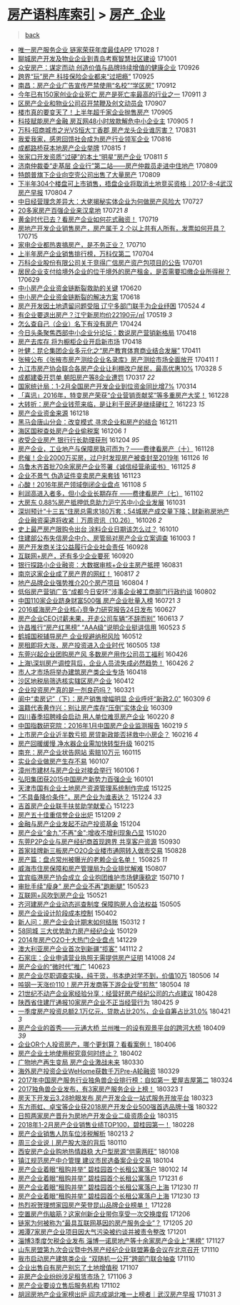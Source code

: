 [房产语料库索引](../../README.md)  > [房产_企业](房产_企业.md)
====
> [back](../README.md)

- [唯一房产服务企业 链家荣获年度最佳APP](http://jkwz.applinzi.com/ittc/7029417651561055248.html#%E5%94%AF%E4%B8%80%E6%88%BF%E4%BA%A7%E6%9C%8D%E5%8A%A1%E4%BC%81%E4%B8%9A+%E9%93%BE%E5%AE%B6%E8%8D%A3%E8%8E%B7%E5%B9%B4%E5%BA%A6%E6%9C%80%E4%BD%B3APP) 171028 *1* 
- [聊城房产开发及物业企业到青岛考察智慧社区建设](http://jkwz.applinzi.com/ittc/7019254449225335824.html#%E8%81%8A%E5%9F%8E%E6%88%BF%E4%BA%A7%E5%BC%80%E5%8F%91%E5%8F%8A%E7%89%A9%E4%B8%9A%E4%BC%81%E4%B8%9A%E5%88%B0%E9%9D%92%E5%B2%9B%E8%80%83%E5%AF%9F%E6%99%BA%E6%85%A7%E7%A4%BE%E5%8C%BA%E5%BB%BA%E8%AE%BE) 171001  
- [众安房产：谋定而动 创造价值与品牌持续增值的健康企业](http://jkwz.applinzi.com/ittc/7017600994651931665.html#%E4%BC%97%E5%AE%89%E6%88%BF%E4%BA%A7%EF%BC%9A%E8%B0%8B%E5%AE%9A%E8%80%8C%E5%8A%A8+%E5%88%9B%E9%80%A0%E4%BB%B7%E5%80%BC%E4%B8%8E%E5%93%81%E7%89%8C%E6%8C%81%E7%BB%AD%E5%A2%9E%E5%80%BC%E7%9A%84%E5%81%A5%E5%BA%B7%E4%BC%81%E4%B8%9A) 170926  
- [跨界“玩”房产 科技保险企业都来“过把瘾”](http://jkwz.applinzi.com/ittc/7017394574413267985.html#%E8%B7%A8%E7%95%8C%E2%80%9C%E7%8E%A9%E2%80%9D%E6%88%BF%E4%BA%A7+%E7%A7%91%E6%8A%80%E4%BF%9D%E9%99%A9%E4%BC%81%E4%B8%9A%E9%83%BD%E6%9D%A5%E2%80%9C%E8%BF%87%E6%8A%8A%E7%98%BE%E2%80%9D) 170925  
- [南昌：房产企业广告宣传严禁使用“名校”“学区房”](http://jkwz.applinzi.com/ittc/7012477185187906576.html#%E5%8D%97%E6%98%8C%EF%BC%9A%E6%88%BF%E4%BA%A7%E4%BC%81%E4%B8%9A%E5%B9%BF%E5%91%8A%E5%AE%A3%E4%BC%A0%E4%B8%A5%E7%A6%81%E4%BD%BF%E7%94%A8%E2%80%9C%E5%90%8D%E6%A0%A1%E2%80%9D%E2%80%9C%E5%AD%A6%E5%8C%BA%E6%88%BF%E2%80%9D) 170912  
- [今年已有150家创业企业死亡 房产是死亡率最高的行业之一](http://jkwz.applinzi.com/ittc/7012059303022953488.html#%E4%BB%8A%E5%B9%B4%E5%B7%B2%E6%9C%89150%E5%AE%B6%E5%88%9B%E4%B8%9A%E4%BC%81%E4%B8%9A%E6%AD%BB%E4%BA%A1+%E6%88%BF%E4%BA%A7%E6%98%AF%E6%AD%BB%E4%BA%A1%E7%8E%87%E6%9C%80%E9%AB%98%E7%9A%84%E8%A1%8C%E4%B8%9A%E4%B9%8B%E4%B8%80) 170911 *3* 
- [区房产企业和物业公司召开禁鞭及创文动员会](http://jkwz.applinzi.com/ittc/7010621860767859472.html#%E5%8C%BA%E6%88%BF%E4%BA%A7%E4%BC%81%E4%B8%9A%E5%92%8C%E7%89%A9%E4%B8%9A%E5%85%AC%E5%8F%B8%E5%8F%AC%E5%BC%80%E7%A6%81%E9%9E%AD%E5%8F%8A%E5%88%9B%E6%96%87%E5%8A%A8%E5%91%98%E4%BC%9A) 170907  
- [楼市真的要变天了！上半年超千家企业抛售房产](http://jkwz.applinzi.com/ittc/7009875380494926864.html#%E6%A5%BC%E5%B8%82%E7%9C%9F%E7%9A%84%E8%A6%81%E5%8F%98%E5%A4%A9%E4%BA%86%EF%BC%81%E4%B8%8A%E5%8D%8A%E5%B9%B4%E8%B6%85%E5%8D%83%E5%AE%B6%E4%BC%81%E4%B8%9A%E6%8A%9B%E5%94%AE%E6%88%BF%E4%BA%A7) 170905  
- [科技赋能房产金融 房互网48小时放款解危中小企业主](http://jkwz.applinzi.com/ittc/7009785729486685200.html#%E7%A7%91%E6%8A%80%E8%B5%8B%E8%83%BD%E6%88%BF%E4%BA%A7%E9%87%91%E8%9E%8D+%E6%88%BF%E4%BA%92%E7%BD%9148%E5%B0%8F%E6%97%B6%E6%94%BE%E6%AC%BE%E8%A7%A3%E5%8D%B1%E4%B8%AD%E5%B0%8F%E4%BC%81%E4%B8%9A%E4%B8%BB) 170905 *1* 
- [万科·招商城市之光VS恒大丁香郡 房产龙头企业谁厉害？](http://jkwz.applinzi.com/ittc/7007756938220405777.html#%E4%B8%87%E7%A7%91%C2%B7%E6%8B%9B%E5%95%86%E5%9F%8E%E5%B8%82%E4%B9%8B%E5%85%89VS%E6%81%92%E5%A4%A7%E4%B8%81%E9%A6%99%E9%83%A1+%E6%88%BF%E4%BA%A7%E9%BE%99%E5%A4%B4%E4%BC%81%E4%B8%9A%E8%B0%81%E5%8E%89%E5%AE%B3%EF%BC%9F) 170831  
- [我爱我家，感恩回馈社会成为房产行业领军企业](http://jkwz.applinzi.com/ittc/7002354131833193489.html#%E6%88%91%E7%88%B1%E6%88%91%E5%AE%B6%EF%BC%8C%E6%84%9F%E6%81%A9%E5%9B%9E%E9%A6%88%E7%A4%BE%E4%BC%9A%E6%88%90%E4%B8%BA%E6%88%BF%E4%BA%A7%E8%A1%8C%E4%B8%9A%E9%A2%86%E5%86%9B%E4%BC%81%E4%B8%9A) 170816  
- [成都路桥获本地房产企业举牌](http://jkwz.applinzi.com/ittc/7002143699457541137.html#%E6%88%90%E9%83%BD%E8%B7%AF%E6%A1%A5%E8%8E%B7%E6%9C%AC%E5%9C%B0%E6%88%BF%E4%BA%A7%E4%BC%81%E4%B8%9A%E4%B8%BE%E7%89%8C) 170815 *1* 
- [张家口开发资质“过硬”的本土“明星”房产企业](http://jkwz.applinzi.com/ittc/7000465651330974736.html#%E5%BC%A0%E5%AE%B6%E5%8F%A3%E5%BC%80%E5%8F%91%E8%B5%84%E8%B4%A8%E2%80%9C%E8%BF%87%E7%A1%AC%E2%80%9D%E7%9A%84%E6%9C%AC%E5%9C%9F%E2%80%9C%E6%98%8E%E6%98%9F%E2%80%9D%E6%88%BF%E4%BA%A7%E4%BC%81%E4%B8%9A) 170811 *5* 
- [济南仲裁委“走基层 企业行”第二站——房产仲裁员走进中住地产](http://jkwz.applinzi.com/ittc/6999897903949415440.html#%E6%B5%8E%E5%8D%97%E4%BB%B2%E8%A3%81%E5%A7%94%E2%80%9C%E8%B5%B0%E5%9F%BA%E5%B1%82+%E4%BC%81%E4%B8%9A%E8%A1%8C%E2%80%9D%E7%AC%AC%E4%BA%8C%E7%AB%99%E2%80%94%E2%80%94%E6%88%BF%E4%BA%A7%E4%BB%B2%E8%A3%81%E5%91%98%E8%B5%B0%E8%BF%9B%E4%B8%AD%E4%BD%8F%E5%9C%B0%E4%BA%A7) 170809  
- [特朗普旗下企业向空壳公司出售了大量房产](http://jkwz.applinzi.com/ittc/6999585202517836816.html#%E7%89%B9%E6%9C%97%E6%99%AE%E6%97%97%E4%B8%8B%E4%BC%81%E4%B8%9A%E5%90%91%E7%A9%BA%E5%A3%B3%E5%85%AC%E5%8F%B8%E5%87%BA%E5%94%AE%E4%BA%86%E5%A4%A7%E9%87%8F%E6%88%BF%E4%BA%A7) 170809  
- [下半年304个楼盘可上市销售，捂盘企业将取消土地竞买资格｜2017-8-4武汉房产早报](http://jkwz.applinzi.com/ittc/6997862951426720784.html#%E4%B8%8B%E5%8D%8A%E5%B9%B4304%E4%B8%AA%E6%A5%BC%E7%9B%98%E5%8F%AF%E4%B8%8A%E5%B8%82%E9%94%80%E5%94%AE%EF%BC%8C%E6%8D%82%E7%9B%98%E4%BC%81%E4%B8%9A%E5%B0%86%E5%8F%96%E6%B6%88%E5%9C%9F%E5%9C%B0%E7%AB%9E%E4%B9%B0%E8%B5%84%E6%A0%BC%EF%BD%9C2017-8-4%E6%AD%A6%E6%B1%89%E6%88%BF%E4%BA%A7%E6%97%A9%E6%8A%A5) 170804 *7* 
- [中日经营理念差异大：大佬揭秘实体企业为何做房产风险大](http://jkwz.applinzi.com/ittc/6995037774082999313.html#%E4%B8%AD%E6%97%A5%E7%BB%8F%E8%90%A5%E7%90%86%E5%BF%B5%E5%B7%AE%E5%BC%82%E5%A4%A7%EF%BC%9A%E5%A4%A7%E4%BD%AC%E6%8F%AD%E7%A7%98%E5%AE%9E%E4%BD%93%E4%BC%81%E4%B8%9A%E4%B8%BA%E4%BD%95%E5%81%9A%E6%88%BF%E4%BA%A7%E9%A3%8E%E9%99%A9%E5%A4%A7) 170727  
- [20多家房产百强企业来汉拿地](http://jkwz.applinzi.com/ittc/6992657136705078288.html#20%E5%A4%9A%E5%AE%B6%E6%88%BF%E4%BA%A7%E7%99%BE%E5%BC%BA%E4%BC%81%E4%B8%9A%E6%9D%A5%E6%B1%89%E6%8B%BF%E5%9C%B0) 170721 *8* 
- [黄金时代已去？看房产企业如何花式融资！](http://jkwz.applinzi.com/ittc/6992017757540189200.html#%E9%BB%84%E9%87%91%E6%97%B6%E4%BB%A3%E5%B7%B2%E5%8E%BB%EF%BC%9F%E7%9C%8B%E6%88%BF%E4%BA%A7%E4%BC%81%E4%B8%9A%E5%A6%82%E4%BD%95%E8%8A%B1%E5%BC%8F%E8%9E%8D%E8%B5%84%EF%BC%81) 170719  
- [房地产开发企业销售房产，房产属于 2 个以上共有人所有，发票如何开具？](http://jkwz.applinzi.com/ittc/6990616244464927760.html#%E6%88%BF%E5%9C%B0%E4%BA%A7%E5%BC%80%E5%8F%91%E4%BC%81%E4%B8%9A%E9%94%80%E5%94%AE%E6%88%BF%E4%BA%A7%EF%BC%8C%E6%88%BF%E4%BA%A7%E5%B1%9E%E4%BA%8E+2+%E4%B8%AA%E4%BB%A5%E4%B8%8A%E5%85%B1%E6%9C%89%E4%BA%BA%E6%89%80%E6%9C%89%EF%BC%8C%E5%8F%91%E7%A5%A8%E5%A6%82%E4%BD%95%E5%BC%80%E5%85%B7%EF%BC%9F) 170715  
- [家电企业都热衷搞房产，是不务正业？](http://jkwz.applinzi.com/ittc/6988640854334768132.html#%E5%AE%B6%E7%94%B5%E4%BC%81%E4%B8%9A%E9%83%BD%E7%83%AD%E8%A1%B7%E6%90%9E%E6%88%BF%E4%BA%A7%EF%BC%8C%E6%98%AF%E4%B8%8D%E5%8A%A1%E6%AD%A3%E4%B8%9A%EF%BC%9F) 170710  
- [上半年房产企业销售排行榜，万科仅第二](http://jkwz.applinzi.com/ittc/6986244773491770373.html#%E4%B8%8A%E5%8D%8A%E5%B9%B4%E6%88%BF%E4%BA%A7%E4%BC%81%E4%B8%9A%E9%94%80%E5%94%AE%E6%8E%92%E8%A1%8C%E6%A6%9C%EF%BC%8C%E4%B8%87%E7%A7%91%E4%BB%85%E7%AC%AC%E4%BA%8C) 170704  
- [万科企业股份有限公司关于竞得广信房产资产包项目的公告](http://jkwz.applinzi.com/ittc/6985138853479187461.html#%E4%B8%87%E7%A7%91%E4%BC%81%E4%B8%9A%E8%82%A1%E4%BB%BD%E6%9C%89%E9%99%90%E5%85%AC%E5%8F%B8%E5%85%B3%E4%BA%8E%E7%AB%9E%E5%BE%97%E5%B9%BF%E4%BF%A1%E6%88%BF%E4%BA%A7%E8%B5%84%E4%BA%A7%E5%8C%85%E9%A1%B9%E7%9B%AE%E7%9A%84%E5%85%AC%E5%91%8A) 170701  
- [居民企业支付给境外企业的位于境外的房产租金，是否需要扣缴企业所得税？](http://jkwz.applinzi.com/ittc/6984546019705357317.html#%E5%B1%85%E6%B0%91%E4%BC%81%E4%B8%9A%E6%94%AF%E4%BB%98%E7%BB%99%E5%A2%83%E5%A4%96%E4%BC%81%E4%B8%9A%E7%9A%84%E4%BD%8D%E4%BA%8E%E5%A2%83%E5%A4%96%E7%9A%84%E6%88%BF%E4%BA%A7%E7%A7%9F%E9%87%91%EF%BC%8C%E6%98%AF%E5%90%A6%E9%9C%80%E8%A6%81%E6%89%A3%E7%BC%B4%E4%BC%81%E4%B8%9A%E6%89%80%E5%BE%97%E7%A8%8E%EF%BC%9F) 170629  
- [中小房产企业资金链断裂救助的关键](http://jkwz.applinzi.com/ittc/6981188371496846341.html#%E4%B8%AD%E5%B0%8F%E6%88%BF%E4%BA%A7%E4%BC%81%E4%B8%9A%E8%B5%84%E9%87%91%E9%93%BE%E6%96%AD%E8%A3%82%E6%95%91%E5%8A%A9%E7%9A%84%E5%85%B3%E9%94%AE) 170620  
- [中小房产企业资金链断裂的解决方案](http://jkwz.applinzi.com/ittc/6980471209572434948.html#%E4%B8%AD%E5%B0%8F%E6%88%BF%E4%BA%A7%E4%BC%81%E4%B8%9A%E8%B5%84%E9%87%91%E9%93%BE%E6%96%AD%E8%A3%82%E7%9A%84%E8%A7%A3%E5%86%B3%E6%96%B9%E6%A1%88) 170618  
- [房产开发因土地遗留问题受阻 辽宁多部门联手为企业纾困](http://jkwz.applinzi.com/ittc/6971224789875164164.html#%E6%88%BF%E4%BA%A7%E5%BC%80%E5%8F%91%E5%9B%A0%E5%9C%9F%E5%9C%B0%E9%81%97%E7%95%99%E9%97%AE%E9%A2%98%E5%8F%97%E9%98%BB+%E8%BE%BD%E5%AE%81%E5%A4%9A%E9%83%A8%E9%97%A8%E8%81%94%E6%89%8B%E4%B8%BA%E4%BC%81%E4%B8%9A%E7%BA%BE%E5%9B%B0) 170524 *4* 
- [有企业要退出房产？江宁新房均价22190元/㎡](http://jkwz.applinzi.com/ittc/6969313075386647556.html#%E6%9C%89%E4%BC%81%E4%B8%9A%E8%A6%81%E9%80%80%E5%87%BA%E6%88%BF%E4%BA%A7%EF%BC%9F%E6%B1%9F%E5%AE%81%E6%96%B0%E6%88%BF%E5%9D%87%E4%BB%B722190%E5%85%83%2F%E3%8E%A1) 170519 *3* 
- [怎么查自己（企业）名下有没有房产](http://jkwz.applinzi.com/ittc/6959791181616645125.html#%E6%80%8E%E4%B9%88%E6%9F%A5%E8%87%AA%E5%B7%B1%EF%BC%88%E4%BC%81%E4%B8%9A%EF%BC%89%E5%90%8D%E4%B8%8B%E6%9C%89%E6%B2%A1%E6%9C%89%E6%88%BF%E4%BA%A7) 170424  
- [今日头条聚焦西部中小企业分论坛：数说房产营销新格局](http://jkwz.applinzi.com/ittc/6957927564768183300.html#%E4%BB%8A%E6%97%A5%E5%A4%B4%E6%9D%A1%E8%81%9A%E7%84%A6%E8%A5%BF%E9%83%A8%E4%B8%AD%E5%B0%8F%E4%BC%81%E4%B8%9A%E5%88%86%E8%AE%BA%E5%9D%9B%EF%BC%9A%E6%95%B0%E8%AF%B4%E6%88%BF%E4%BA%A7%E8%90%A5%E9%94%80%E6%96%B0%E6%A0%BC%E5%B1%80) 170418  
- [房产去库存 将为橱柜企业开启新市场](http://jkwz.applinzi.com/ittc/6957824152500175876.html#%E6%88%BF%E4%BA%A7%E5%8E%BB%E5%BA%93%E5%AD%98+%E5%B0%86%E4%B8%BA%E6%A9%B1%E6%9F%9C%E4%BC%81%E4%B8%9A%E5%BC%80%E5%90%AF%E6%96%B0%E5%B8%82%E5%9C%BA) 170418  
- [叶健：昆仑集团企业多元化之“房产教育体育商业结合发展”](http://jkwz.applinzi.com/ittc/6955326786975040517.html#%E5%8F%B6%E5%81%A5%EF%BC%9A%E6%98%86%E4%BB%91%E9%9B%86%E5%9B%A2%E4%BC%81%E4%B8%9A%E5%A4%9A%E5%85%83%E5%8C%96%E4%B9%8B%E2%80%9C%E6%88%BF%E4%BA%A7%E6%95%99%E8%82%B2%E4%BD%93%E8%82%B2%E5%95%86%E4%B8%9A%E7%BB%93%E5%90%88%E5%8F%91%E5%B1%95%E2%80%9D) 170411  
- [张掖公布《张掖市房产测绘企业名录库》房产测绘市场全面放开](http://jkwz.applinzi.com/ittc/6955204670921376772.html#%E5%BC%A0%E6%8E%96%E5%85%AC%E5%B8%83%E3%80%8A%E5%BC%A0%E6%8E%96%E5%B8%82%E6%88%BF%E4%BA%A7%E6%B5%8B%E7%BB%98%E4%BC%81%E4%B8%9A%E5%90%8D%E5%BD%95%E5%BA%93%E3%80%8B%E6%88%BF%E4%BA%A7%E6%B5%8B%E7%BB%98%E5%B8%82%E5%9C%BA%E5%85%A8%E9%9D%A2%E6%94%BE%E5%BC%80) 170411 *1* 
- [九江市房产协会联合各房产企业让利棚改户居民，最高优惠10%](http://jkwz.applinzi.com/ittc/6950138608903259140.html#%E4%B9%9D%E6%B1%9F%E5%B8%82%E6%88%BF%E4%BA%A7%E5%8D%8F%E4%BC%9A%E8%81%94%E5%90%88%E5%90%84%E6%88%BF%E4%BA%A7%E4%BC%81%E4%B8%9A%E8%AE%A9%E5%88%A9%E6%A3%9A%E6%94%B9%E6%88%B7%E5%B1%85%E6%B0%91%EF%BC%8C%E6%9C%80%E9%AB%98%E4%BC%98%E6%83%A010%25) 170328 *5* 
- [成都建委开罚单 朝阳房产等8企业遭罚](http://jkwz.applinzi.com/ittc/6945903828124828676.html#%E6%88%90%E9%83%BD%E5%BB%BA%E5%A7%94%E5%BC%80%E7%BD%9A%E5%8D%95+%E6%9C%9D%E9%98%B3%E6%88%BF%E4%BA%A7%E7%AD%898%E4%BC%81%E4%B8%9A%E9%81%AD%E7%BD%9A) 170317 *22* 
- [国家统计局：1-2月全国房产开发企业到位资金同比增7%](http://jkwz.applinzi.com/ittc/6944840872226194436.html#%E5%9B%BD%E5%AE%B6%E7%BB%9F%E8%AE%A1%E5%B1%80%EF%BC%9A1-2%E6%9C%88%E5%85%A8%E5%9B%BD%E6%88%BF%E4%BA%A7%E5%BC%80%E5%8F%91%E4%BC%81%E4%B8%9A%E5%88%B0%E4%BD%8D%E8%B5%84%E9%87%91%E5%90%8C%E6%AF%94%E5%A2%9E7%25) 170314  
- [「喜讯」2016年，特变房产荣获“企业营销贡献奖”等多重房产大奖！](http://jkwz.applinzi.com/ittc/6916665560174953477.html#%E3%80%8C%E5%96%9C%E8%AE%AF%E3%80%8D2016%E5%B9%B4%EF%BC%8C%E7%89%B9%E5%8F%98%E6%88%BF%E4%BA%A7%E8%8D%A3%E8%8E%B7%E2%80%9C%E4%BC%81%E4%B8%9A%E8%90%A5%E9%94%80%E8%B4%A1%E7%8C%AE%E5%A5%96%E2%80%9D%E7%AD%89%E5%A4%9A%E9%87%8D%E6%88%BF%E4%BA%A7%E5%A4%A7%E5%A5%96%EF%BC%81) 161228  
- [大转折：房产企业钱荒来临，是让利于民还是继续硬扛？](http://jkwz.applinzi.com/ittc/6914805803940054021.html#%E5%A4%A7%E8%BD%AC%E6%8A%98%EF%BC%9A%E6%88%BF%E4%BA%A7%E4%BC%81%E4%B8%9A%E9%92%B1%E8%8D%92%E6%9D%A5%E4%B8%B4%EF%BC%8C%E6%98%AF%E8%AE%A9%E5%88%A9%E4%BA%8E%E6%B0%91%E8%BF%98%E6%98%AF%E7%BB%A7%E7%BB%AD%E7%A1%AC%E6%89%9B%EF%BC%9F) 161223 *15* 
- [房产企业资金来源](http://jkwz.applinzi.com/ittc/6912990444123587588.html#%E6%88%BF%E4%BA%A7%E4%BC%81%E4%B8%9A%E8%B5%84%E9%87%91%E6%9D%A5%E6%BA%90) 161218  
- [黑马会唐山分会：改变模式 寻求企业和房产的结合](http://jkwz.applinzi.com/ittc/6910481565628236804.html#%E9%BB%91%E9%A9%AC%E4%BC%9A%E5%94%90%E5%B1%B1%E5%88%86%E4%BC%9A%EF%BC%9A%E6%94%B9%E5%8F%98%E6%A8%A1%E5%BC%8F+%E5%AF%BB%E6%B1%82%E4%BC%81%E4%B8%9A%E5%92%8C%E6%88%BF%E4%BA%A7%E7%9A%84%E7%BB%93%E5%90%88) 161211  
- [海区国税查处房产企业偷税案](http://jkwz.applinzi.com/ittc/6908444430293271556.html#%E6%B5%B7%E5%8C%BA%E5%9B%BD%E7%A8%8E%E6%9F%A5%E5%A4%84%E6%88%BF%E4%BA%A7%E4%BC%81%E4%B8%9A%E5%81%B7%E7%A8%8E%E6%A1%88) 161206 *1* 
- [收受企业房产 银行行长助理获刑](http://jkwz.applinzi.com/ittc/6907617482193241092.html#%E6%94%B6%E5%8F%97%E4%BC%81%E4%B8%9A%E6%88%BF%E4%BA%A7+%E9%93%B6%E8%A1%8C%E8%A1%8C%E9%95%BF%E5%8A%A9%E7%90%86%E8%8E%B7%E5%88%91) 161204 *95* 
- [房产企业，工业地产与保障房孰可而为？——费律看房产（十）](http://jkwz.applinzi.com/ittc/6905509346393195525.html#%E6%88%BF%E4%BA%A7%E4%BC%81%E4%B8%9A%EF%BC%8C%E5%B7%A5%E4%B8%9A%E5%9C%B0%E4%BA%A7%E4%B8%8E%E4%BF%9D%E9%9A%9C%E6%88%BF%E5%AD%B0%E5%8F%AF%E8%80%8C%E4%B8%BA%EF%BC%9F%E2%80%94%E2%80%94%E8%B4%B9%E5%BE%8B%E7%9C%8B%E6%88%BF%E4%BA%A7%EF%BC%88%E5%8D%81%EF%BC%89) 161128  
- [悲催！企业2000万买房，过户时发现房产被查封至2019年](http://jkwz.applinzi.com/ittc/6904868188302345221.html#%E6%82%B2%E5%82%AC%EF%BC%81%E4%BC%81%E4%B8%9A2000%E4%B8%87%E4%B9%B0%E6%88%BF%EF%BC%8C%E8%BF%87%E6%88%B7%E6%97%B6%E5%8F%91%E7%8E%B0%E6%88%BF%E4%BA%A7%E8%A2%AB%E6%9F%A5%E5%B0%81%E8%87%B32019%E5%B9%B4) 161126 *16* 
- [乌鲁木齐首批70余家房产企业签署《诚信经营承诺书》](http://jkwz.applinzi.com/ittc/6904486369295860740.html#%E4%B9%8C%E9%B2%81%E6%9C%A8%E9%BD%90%E9%A6%96%E6%89%B970%E4%BD%99%E5%AE%B6%E6%88%BF%E4%BA%A7%E4%BC%81%E4%B8%9A%E7%AD%BE%E7%BD%B2%E3%80%8A%E8%AF%9A%E4%BF%A1%E7%BB%8F%E8%90%A5%E6%89%BF%E8%AF%BA%E4%B9%A6%E3%80%8B) 161125 *8* 
- [企业不景气 伪造证件变卖房产来套钱](http://jkwz.applinzi.com/ittc/6903708291065971717.html#%E4%BC%81%E4%B8%9A%E4%B8%8D%E6%99%AF%E6%B0%94+%E4%BC%AA%E9%80%A0%E8%AF%81%E4%BB%B6%E5%8F%98%E5%8D%96%E6%88%BF%E4%BA%A7%E6%9D%A5%E5%A5%97%E9%92%B1) 161123  
- [心酸！2016年房产领域倒闭企业盘点](http://jkwz.applinzi.com/ittc/6898031628172919812.html#%E5%BF%83%E9%85%B8%EF%BC%812016%E5%B9%B4%E6%88%BF%E4%BA%A7%E9%A2%86%E5%9F%9F%E5%80%92%E9%97%AD%E4%BC%81%E4%B8%9A%E7%9B%98%E7%82%B9) 161108 *5* 
- [利润高进入者多，但小企业长期存在 ——费律看房产（七）](http://jkwz.applinzi.com/ittc/6895829608632419332.html#%E5%88%A9%E6%B6%A6%E9%AB%98%E8%BF%9B%E5%85%A5%E8%80%85%E5%A4%9A%EF%BC%8C%E4%BD%86%E5%B0%8F%E4%BC%81%E4%B8%9A%E9%95%BF%E6%9C%9F%E5%AD%98%E5%9C%A8+%E2%80%94%E2%80%94%E8%B4%B9%E5%BE%8B%E7%9C%8B%E6%88%BF%E4%BA%A7%EF%BC%88%E4%B8%83%EF%BC%89) 161102  
- [大房东 0.88%房产抵押低息助力沪宁苏中小企业发展](http://jkwz.applinzi.com/ittc/6895198254282572804.html#%E5%A4%A7%E6%88%BF%E4%B8%9C+0.88%25%E6%88%BF%E4%BA%A7%E6%8A%B5%E6%8A%BC%E4%BD%8E%E6%81%AF%E5%8A%A9%E5%8A%9B%E6%B2%AA%E5%AE%81%E8%8B%8F%E4%B8%AD%E5%B0%8F%E4%BC%81%E4%B8%9A%E5%8F%91%E5%B1%95) 161031  
- [深圳预计“十三五”住房总需求180万套；54城房产成交量下降；财新称房地产企业融资渠道将收紧｜万周资讯（10.26）](http://jkwz.applinzi.com/ittc/6893371170878915589.html#%E6%B7%B1%E5%9C%B3%E9%A2%84%E8%AE%A1%E2%80%9C%E5%8D%81%E4%B8%89%E4%BA%94%E2%80%9D%E4%BD%8F%E6%88%BF%E6%80%BB%E9%9C%80%E6%B1%82180%E4%B8%87%E5%A5%97%EF%BC%9B54%E5%9F%8E%E6%88%BF%E4%BA%A7%E6%88%90%E4%BA%A4%E9%87%8F%E4%B8%8B%E9%99%8D%EF%BC%9B%E8%B4%A2%E6%96%B0%E7%A7%B0%E6%88%BF%E5%9C%B0%E4%BA%A7%E4%BC%81%E4%B8%9A%E8%9E%8D%E8%B5%84%E6%B8%A0%E9%81%93%E5%B0%86%E6%94%B6%E7%B4%A7%EF%BD%9C%E4%B8%87%E5%91%A8%E8%B5%84%E8%AE%AF%EF%BC%8810.26%EF%BC%89) 161026 *2* 
- [史上最严房产限购令出台 涂料企业日期该怎么过？](http://jkwz.applinzi.com/ittc/6887450627386377221.html#%E5%8F%B2%E4%B8%8A%E6%9C%80%E4%B8%A5%E6%88%BF%E4%BA%A7%E9%99%90%E8%B4%AD%E4%BB%A4%E5%87%BA%E5%8F%B0+%E6%B6%82%E6%96%99%E4%BC%81%E4%B8%9A%E6%97%A5%E6%9C%9F%E8%AF%A5%E6%80%8E%E4%B9%88%E8%BF%87%EF%BC%9F) 161010  
- [住建部公布失信房企中介、房管局对房产企业立案调查](http://jkwz.applinzi.com/ittc/6884826285456491525.html#%E4%BD%8F%E5%BB%BA%E9%83%A8%E5%85%AC%E5%B8%83%E5%A4%B1%E4%BF%A1%E6%88%BF%E4%BC%81%E4%B8%AD%E4%BB%8B%E3%80%81%E6%88%BF%E7%AE%A1%E5%B1%80%E5%AF%B9%E6%88%BF%E4%BA%A7%E4%BC%81%E4%B8%9A%E7%AB%8B%E6%A1%88%E8%B0%83%E6%9F%A5) 161003 *1* 
- [房产开发商关注公益履行企业社会责任](http://jkwz.applinzi.com/ittc/6882854988824445957.html#%E6%88%BF%E4%BA%A7%E5%BC%80%E5%8F%91%E5%95%86%E5%85%B3%E6%B3%A8%E5%85%AC%E7%9B%8A%E5%B1%A5%E8%A1%8C%E4%BC%81%E4%B8%9A%E7%A4%BE%E4%BC%9A%E8%B4%A3%E4%BB%BB) 160928  
- [互联网+房产，还有多少企业要死](http://jkwz.applinzi.com/ittc/6880086042413106180.html#%E4%BA%92%E8%81%94%E7%BD%91%2B%E6%88%BF%E4%BA%A7%EF%BC%8C%E8%BF%98%E6%9C%89%E5%A4%9A%E5%B0%91%E4%BC%81%E4%B8%9A%E8%A6%81%E6%AD%BB) 160920  
- [银行探路小企业融资：大数据审核+企业主房产抵押](http://jkwz.applinzi.com/ittc/6872341622460777476.html#%E9%93%B6%E8%A1%8C%E6%8E%A2%E8%B7%AF%E5%B0%8F%E4%BC%81%E4%B8%9A%E8%9E%8D%E8%B5%84%EF%BC%9A%E5%A4%A7%E6%95%B0%E6%8D%AE%E5%AE%A1%E6%A0%B8%2B%E4%BC%81%E4%B8%9A%E4%B8%BB%E6%88%BF%E4%BA%A7%E6%8A%B5%E6%8A%BC) 160831  
- [南京这家企业成了房产界的网红！](http://jkwz.applinzi.com/ittc/6867256057587565573.html#%E5%8D%97%E4%BA%AC%E8%BF%99%E5%AE%B6%E4%BC%81%E4%B8%9A%E6%88%90%E4%BA%86%E6%88%BF%E4%BA%A7%E7%95%8C%E7%9A%84%E7%BD%91%E7%BA%A2%EF%BC%81) 160817 *2* 
- [地产品牌企业强势推介20个房产项目](http://jkwz.applinzi.com/ittc/6862537859524985861.html#%E5%9C%B0%E4%BA%A7%E5%93%81%E7%89%8C%E4%BC%81%E4%B8%9A%E5%BC%BA%E5%8A%BF%E6%8E%A8%E4%BB%8B20%E4%B8%AA%E6%88%BF%E4%BA%A7%E9%A1%B9%E7%9B%AE) 160804 *1* 
- [低俗房产营销广告“成都今日安环”涉事企业被工商部门行政约谈](http://jkwz.applinzi.com/ittc/6861868166157960197.html#%E4%BD%8E%E4%BF%97%E6%88%BF%E4%BA%A7%E8%90%A5%E9%94%80%E5%B9%BF%E5%91%8A%E2%80%9C%E6%88%90%E9%83%BD%E4%BB%8A%E6%97%A5%E5%AE%89%E7%8E%AF%E2%80%9D%E6%B6%89%E4%BA%8B%E4%BC%81%E4%B8%9A%E8%A2%AB%E5%B7%A5%E5%95%86%E9%83%A8%E9%97%A8%E8%A1%8C%E6%94%BF%E7%BA%A6%E8%B0%88) 160802  
- [中国110家企业跻身财富500强 房产企业批量入榜](http://jkwz.applinzi.com/ittc/6857340959112823813.html#%E4%B8%AD%E5%9B%BD110%E5%AE%B6%E4%BC%81%E4%B8%9A%E8%B7%BB%E8%BA%AB%E8%B4%A2%E5%AF%8C500%E5%BC%BA+%E6%88%BF%E4%BA%A7%E4%BC%81%E4%B8%9A%E6%89%B9%E9%87%8F%E5%85%A5%E6%A6%9C) 160721 *3* 
- [2016威海房产企业核心竞争力研究报告24日发布](http://jkwz.applinzi.com/ittc/6848315925719417861.html#2016%E5%A8%81%E6%B5%B7%E6%88%BF%E4%BA%A7%E4%BC%81%E4%B8%9A%E6%A0%B8%E5%BF%83%E7%AB%9E%E4%BA%89%E5%8A%9B%E7%A0%94%E7%A9%B6%E6%8A%A5%E5%91%8A24%E6%97%A5%E5%8F%91%E5%B8%83) 160627  
- [房产企业CEO讨薪未果，开走公司车辆“不辞而别”](http://jkwz.applinzi.com/ittc/6843245275904476165.html#%E6%88%BF%E4%BA%A7%E4%BC%81%E4%B8%9ACEO%E8%AE%A8%E8%96%AA%E6%9C%AA%E6%9E%9C%EF%BC%8C%E5%BC%80%E8%B5%B0%E5%85%AC%E5%8F%B8%E8%BD%A6%E8%BE%86%E2%80%9C%E4%B8%8D%E8%BE%9E%E8%80%8C%E5%88%AB%E2%80%9D) 160613 *7* 
- [许昌推行“房产红黑榜” “AAA级”说明企业挺讲信用](http://jkwz.applinzi.com/ittc/6835302970564281349.html#%E8%AE%B8%E6%98%8C%E6%8E%A8%E8%A1%8C%E2%80%9C%E6%88%BF%E4%BA%A7%E7%BA%A2%E9%BB%91%E6%A6%9C%E2%80%9D+%E2%80%9CAAA%E7%BA%A7%E2%80%9D%E8%AF%B4%E6%98%8E%E4%BC%81%E4%B8%9A%E6%8C%BA%E8%AE%B2%E4%BF%A1%E7%94%A8) 160523 *5* 
- [鹤城国税辅导房产 企业规避纳税风险](http://jkwz.applinzi.com/ittc/6831155604751909893.html#%E9%B9%A4%E5%9F%8E%E5%9B%BD%E7%A8%8E%E8%BE%85%E5%AF%BC%E6%88%BF%E4%BA%A7+%E4%BC%81%E4%B8%9A%E8%A7%84%E9%81%BF%E7%BA%B3%E7%A8%8E%E9%A3%8E%E9%99%A9) 160512  
- [房租即将大涨，房产投资进入企业时代](http://jkwz.applinzi.com/ittc/6828867251490784260.html#%E6%88%BF%E7%A7%9F%E5%8D%B3%E5%B0%86%E5%A4%A7%E6%B6%A8%EF%BC%8C%E6%88%BF%E4%BA%A7%E6%8A%95%E8%B5%84%E8%BF%9B%E5%85%A5%E4%BC%81%E4%B8%9A%E6%97%B6%E4%BB%A3) 160505 *138* 
- [东莞兴起企业团购房产风 多数房产用作公司员工福利](http://jkwz.applinzi.com/ittc/6825361719270310917.html#%E4%B8%9C%E8%8E%9E%E5%85%B4%E8%B5%B7%E4%BC%81%E4%B8%9A%E5%9B%A2%E8%B4%AD%E6%88%BF%E4%BA%A7%E9%A3%8E+%E5%A4%9A%E6%95%B0%E6%88%BF%E4%BA%A7%E7%94%A8%E4%BD%9C%E5%85%AC%E5%8F%B8%E5%91%98%E5%B7%A5%E7%A6%8F%E5%88%A9) 160426  
- [上海\\深圳房产调控背后，企业人员流失成必然趋势！](http://jkwz.applinzi.com/ittc/6825320459486626821.html#%E4%B8%8A%E6%B5%B7%5C%5C%E6%B7%B1%E5%9C%B3%E6%88%BF%E4%BA%A7%E8%B0%83%E6%8E%A7%E8%83%8C%E5%90%8E%EF%BC%8C%E4%BC%81%E4%B8%9A%E4%BA%BA%E5%91%98%E6%B5%81%E5%A4%B1%E6%88%90%E5%BF%85%E7%84%B6%E8%B6%8B%E5%8A%BF%EF%BC%81) 160426 *2* 
- [市人才市场将举办建筑房产类企业专场](http://jkwz.applinzi.com/ittc/6822347813400609797.html#%E5%B8%82%E4%BA%BA%E6%89%8D%E5%B8%82%E5%9C%BA%E5%B0%86%E4%B8%BE%E5%8A%9E%E5%BB%BA%E7%AD%91%E6%88%BF%E4%BA%A7%E7%B1%BB%E4%BC%81%E4%B8%9A%E4%B8%93%E5%9C%BA) 160418  
- [沙区地税局筛选核实辖区房产企业](http://jkwz.applinzi.com/ittc/6820210445222675461.html#%E6%B2%99%E5%8C%BA%E5%9C%B0%E7%A8%8E%E5%B1%80%E7%AD%9B%E9%80%89%E6%A0%B8%E5%AE%9E%E8%BE%96%E5%8C%BA%E6%88%BF%E4%BA%A7%E4%BC%81%E4%B8%9A) 160412  
- [企业投资房产真的是一剂良药吗？](http://jkwz.applinzi.com/ittc/6812059954986877957.html#%E4%BC%81%E4%B8%9A%E6%8A%95%E8%B5%84%E6%88%BF%E4%BA%A7%E7%9C%9F%E7%9A%84%E6%98%AF%E4%B8%80%E5%89%82%E8%89%AF%E8%8D%AF%E5%90%97%EF%BC%9F) 160321  
- [阆中“卖房记”（下）：房产销售增幅明显 企业呼吁“新政2.0”](http://jkwz.applinzi.com/ittc/6807484927771673605.html#%E9%98%86%E4%B8%AD%E2%80%9C%E5%8D%96%E6%88%BF%E8%AE%B0%E2%80%9D%EF%BC%88%E4%B8%8B%EF%BC%89%EF%BC%9A%E6%88%BF%E4%BA%A7%E9%94%80%E5%94%AE%E5%A2%9E%E5%B9%85%E6%98%8E%E6%98%BE+%E4%BC%81%E4%B8%9A%E5%91%BC%E5%90%81%E2%80%9C%E6%96%B0%E6%94%BF2.0%E2%80%9D) 160309 *6* 
- [温籍代表黄作兴：别让房产库存“压倒”实体企业](http://jkwz.applinzi.com/ittc/6807477284990616581.html#%E6%B8%A9%E7%B1%8D%E4%BB%A3%E8%A1%A8%E9%BB%84%E4%BD%9C%E5%85%B4%EF%BC%9A%E5%88%AB%E8%AE%A9%E6%88%BF%E4%BA%A7%E5%BA%93%E5%AD%98%E2%80%9C%E5%8E%8B%E5%80%92%E2%80%9D%E5%AE%9E%E4%BD%93%E4%BC%81%E4%B8%9A) 160309  
- [四川春季招聘峰会启动 用人单位难觅房产企业](http://jkwz.applinzi.com/ittc/6800899203614114820.html#%E5%9B%9B%E5%B7%9D%E6%98%A5%E5%AD%A3%E6%8B%9B%E8%81%98%E5%B3%B0%E4%BC%9A%E5%90%AF%E5%8A%A8+%E7%94%A8%E4%BA%BA%E5%8D%95%E4%BD%8D%E9%9A%BE%E8%A7%85%E6%88%BF%E4%BA%A7%E4%BC%81%E4%B8%9A) 160220 *8* 
- [中国指数研究院：2016年1月中国房产企业监测报告](http://jkwz.applinzi.com/ittc/6800539166156784645.html#%E4%B8%AD%E5%9B%BD%E6%8C%87%E6%95%B0%E7%A0%94%E7%A9%B6%E9%99%A2%EF%BC%9A2016%E5%B9%B41%E6%9C%88%E4%B8%AD%E5%9B%BD%E6%88%BF%E4%BA%A7%E4%BC%81%E4%B8%9A%E7%9B%91%E6%B5%8B%E6%8A%A5%E5%91%8A) 160219 *5* 
- [上市房产企业近半数亏损 房贷新政能否拯救中小房企？](http://jkwz.applinzi.com/ittc/6799467472059106308.html#%E4%B8%8A%E5%B8%82%E6%88%BF%E4%BA%A7%E4%BC%81%E4%B8%9A%E8%BF%91%E5%8D%8A%E6%95%B0%E4%BA%8F%E6%8D%9F+%E6%88%BF%E8%B4%B7%E6%96%B0%E6%94%BF%E8%83%BD%E5%90%A6%E6%8B%AF%E6%95%91%E4%B8%AD%E5%B0%8F%E6%88%BF%E4%BC%81%EF%BC%9F) 160216 *4* 
- [房产回暖缓慢 净水器企业需加快转型升级](http://jkwz.applinzi.com/ittc/6798629600347292677.html#%E6%88%BF%E4%BA%A7%E5%9B%9E%E6%9A%96%E7%BC%93%E6%85%A2+%E5%87%80%E6%B0%B4%E5%99%A8%E4%BC%81%E4%B8%9A%E9%9C%80%E5%8A%A0%E5%BF%AB%E8%BD%AC%E5%9E%8B%E5%8D%87%E7%BA%A7) 160215  
- [南充：房产企业状告网站 索赔10万元](http://jkwz.applinzi.com/ittc/6787452457760326660.html#%E5%8D%97%E5%85%85%EF%BC%9A%E6%88%BF%E4%BA%A7%E4%BC%81%E4%B8%9A%E7%8A%B6%E5%91%8A%E7%BD%91%E7%AB%99+%E7%B4%A2%E8%B5%9410%E4%B8%87%E5%85%83) 160115  
- [实业企业做房产生存不易](http://jkwz.applinzi.com/ittc/6784462979085108229.html#%E5%AE%9E%E4%B8%9A%E4%BC%81%E4%B8%9A%E5%81%9A%E6%88%BF%E4%BA%A7%E7%94%9F%E5%AD%98%E4%B8%8D%E6%98%93) 160107  
- [漳州市建材与房产企业对接会举行](http://jkwz.applinzi.com/ittc/6784058560371753988.html#%E6%BC%B3%E5%B7%9E%E5%B8%82%E5%BB%BA%E6%9D%90%E4%B8%8E%E6%88%BF%E4%BA%A7%E4%BC%81%E4%B8%9A%E5%AF%B9%E6%8E%A5%E4%BC%9A%E4%B8%BE%E8%A1%8C) 160106 *1* 
- [弘阳集团获2015中国房产新势力百强企业](http://jkwz.applinzi.com/ittc/6782308101768348676.html#%E5%BC%98%E9%98%B3%E9%9B%86%E5%9B%A2%E8%8E%B72015%E4%B8%AD%E5%9B%BD%E6%88%BF%E4%BA%A7%E6%96%B0%E5%8A%BF%E5%8A%9B%E7%99%BE%E5%BC%BA%E4%BC%81%E4%B8%9A) 160101  
- [天津市国有企业土地房产资源管理系统制作完成](http://jkwz.applinzi.com/ittc/6779821828239524868.html#%E5%A4%A9%E6%B4%A5%E5%B8%82%E5%9B%BD%E6%9C%89%E4%BC%81%E4%B8%9A%E5%9C%9F%E5%9C%B0%E6%88%BF%E4%BA%A7%E8%B5%84%E6%BA%90%E7%AE%A1%E7%90%86%E7%B3%BB%E7%BB%9F%E5%88%B6%E4%BD%9C%E5%AE%8C%E6%88%90) 151225  
- [“不具备降价条件”，房产企业为谁表达？](http://jkwz.applinzi.com/ittc/6779341362000561156.html#%E2%80%9C%E4%B8%8D%E5%85%B7%E5%A4%87%E9%99%8D%E4%BB%B7%E6%9D%A1%E4%BB%B6%E2%80%9D%EF%BC%8C%E6%88%BF%E4%BA%A7%E4%BC%81%E4%B8%9A%E4%B8%BA%E8%B0%81%E8%A1%A8%E8%BE%BE%EF%BC%9F) 151224 *33* 
- [吉首房产企业联手扶贫助学献爱心](http://jkwz.applinzi.com/ittc/6779043066031899652.html#%E5%90%89%E9%A6%96%E6%88%BF%E4%BA%A7%E4%BC%81%E4%B8%9A%E8%81%94%E6%89%8B%E6%89%B6%E8%B4%AB%E5%8A%A9%E5%AD%A6%E7%8C%AE%E7%88%B1%E5%BF%83) 151223  
- [房产五十佳重信誉企业出炉](http://jkwz.applinzi.com/ittc/6773765051605582853.html#%E6%88%BF%E4%BA%A7%E4%BA%94%E5%8D%81%E4%BD%B3%E9%87%8D%E4%BF%A1%E8%AA%89%E4%BC%81%E4%B8%9A%E5%87%BA%E7%82%89) 151209 *2* 
- [金融与房产企业发起不动产投资基金](http://jkwz.applinzi.com/ittc/6771904300305613829.html#%E9%87%91%E8%9E%8D%E4%B8%8E%E6%88%BF%E4%BA%A7%E4%BC%81%E4%B8%9A%E5%8F%91%E8%B5%B7%E4%B8%8D%E5%8A%A8%E4%BA%A7%E6%8A%95%E8%B5%84%E5%9F%BA%E9%87%91) 151204  
- [房产企业&quot;金九&quot;不再&quot;金&quot;:增收不增利现象凸显](http://jkwz.applinzi.com/ittc/6755331903146607620.html#%E6%88%BF%E4%BA%A7%E4%BC%81%E4%B8%9A%26quot%3B%E9%87%91%E4%B9%9D%26quot%3B%E4%B8%8D%E5%86%8D%26quot%3B%E9%87%91%26quot%3B%3A%E5%A2%9E%E6%94%B6%E4%B8%8D%E5%A2%9E%E5%88%A9%E7%8E%B0%E8%B1%A1%E5%87%B8%E6%98%BE) 151020  
- [东莞P2P企业与房产经纪商首现跨界 共享客户资源](http://jkwz.applinzi.com/ittc/6747760554409280516.html#%E4%B8%9C%E8%8E%9EP2P%E4%BC%81%E4%B8%9A%E4%B8%8E%E6%88%BF%E4%BA%A7%E7%BB%8F%E7%BA%AA%E5%95%86%E9%A6%96%E7%8E%B0%E8%B7%A8%E7%95%8C+%E5%85%B1%E4%BA%AB%E5%AE%A2%E6%88%B7%E8%B5%84%E6%BA%90) 150930  
- [首家挂牌新三板房产O2O企业楼市通网转入做市交易](http://jkwz.applinzi.com/ittc/6735532546295809028.html#%E9%A6%96%E5%AE%B6%E6%8C%82%E7%89%8C%E6%96%B0%E4%B8%89%E6%9D%BF%E6%88%BF%E4%BA%A7O2O%E4%BC%81%E4%B8%9A%E6%A5%BC%E5%B8%82%E9%80%9A%E7%BD%91%E8%BD%AC%E5%85%A5%E5%81%9A%E5%B8%82%E4%BA%A4%E6%98%93) 150828  
- [房产篇：盘点常州被曝光的老赖企业名单！](http://jkwz.applinzi.com/ittc/6734506719126012933.html#%E6%88%BF%E4%BA%A7%E7%AF%87%EF%BC%9A%E7%9B%98%E7%82%B9%E5%B8%B8%E5%B7%9E%E8%A2%AB%E6%9B%9D%E5%85%89%E7%9A%84%E8%80%81%E8%B5%96%E4%BC%81%E4%B8%9A%E5%90%8D%E5%8D%95%EF%BC%81) 150825 *11* 
- [威海市住房保障和房产管理局为企业排忧解难](http://jkwz.applinzi.com/ittc/547650615580906351.html#%E5%A8%81%E6%B5%B7%E5%B8%82%E4%BD%8F%E6%88%BF%E4%BF%9D%E9%9A%9C%E5%92%8C%E6%88%BF%E4%BA%A7%E7%AE%A1%E7%90%86%E5%B1%80%E4%B8%BA%E4%BC%81%E4%B8%9A%E6%8E%92%E5%BF%A7%E8%A7%A3%E9%9A%BE) 150807  
- [宜宾临港房产协会成立 企业抱团维护市场健康稳定](http://jkwz.applinzi.com/ittc/547650615029272710.html#%E5%AE%9C%E5%AE%BE%E4%B8%B4%E6%B8%AF%E6%88%BF%E4%BA%A7%E5%8D%8F%E4%BC%9A%E6%88%90%E7%AB%8B+%E4%BC%81%E4%B8%9A%E6%8A%B1%E5%9B%A2%E7%BB%B4%E6%8A%A4%E5%B8%82%E5%9C%BA%E5%81%A5%E5%BA%B7%E7%A8%B3%E5%AE%9A) 150710 *1* 
- [审批手续&quot;瘦身&quot; 房产企业不再&quot;跑断腿&quot;](http://jkwz.applinzi.com/ittc/547650611416974935.html#%E5%AE%A1%E6%89%B9%E6%89%8B%E7%BB%AD%26quot%3B%E7%98%A6%E8%BA%AB%26quot%3B+%E6%88%BF%E4%BA%A7%E4%BC%81%E4%B8%9A%E4%B8%8D%E5%86%8D%26quot%3B%E8%B7%91%E6%96%AD%E8%85%BF%26quot%3B) 150523  
- [互联网+风吹到房产企业](http://jkwz.applinzi.com/ittc/547650611419300544.html#%E4%BA%92%E8%81%94%E7%BD%91%2B%E9%A3%8E%E5%90%B9%E5%88%B0%E6%88%BF%E4%BA%A7%E4%BC%81%E4%B8%9A) 150521  
- [齐河建房产企业动态巡查制度 保障购房人合法权益](http://jkwz.applinzi.com/ittc/547650611409218045.html#%E9%BD%90%E6%B2%B3%E5%BB%BA%E6%88%BF%E4%BA%A7%E4%BC%81%E4%B8%9A%E5%8A%A8%E6%80%81%E5%B7%A1%E6%9F%A5%E5%88%B6%E5%BA%A6+%E4%BF%9D%E9%9A%9C%E8%B4%AD%E6%88%BF%E4%BA%BA%E5%90%88%E6%B3%95%E6%9D%83%E7%9B%8A) 150505  
- [房产企业设计阶段成本控制](http://jkwz.applinzi.com/ittc/547650611403969242.html#%E6%88%BF%E4%BA%A7%E4%BC%81%E4%B8%9A%E8%AE%BE%E8%AE%A1%E9%98%B6%E6%AE%B5%E6%88%90%E6%9C%AC%E6%8E%A7%E5%88%B6) 150402  
- [新人问：房产企业会计期末如何结账](http://jkwz.applinzi.com/ittc/547650611395937743.html#%E6%96%B0%E4%BA%BA%E9%97%AE%EF%BC%9A%E6%88%BF%E4%BA%A7%E4%BC%81%E4%B8%9A%E4%BC%9A%E8%AE%A1%E6%9C%9F%E6%9C%AB%E5%A6%82%E4%BD%95%E7%BB%93%E8%B4%A6) 150312 *1* 
- [58同城 三大优势助力房产经纪企业](http://jkwz.applinzi.com/ittc/547650611391425179.html#58%E5%90%8C%E5%9F%8E+%E4%B8%89%E5%A4%A7%E4%BC%98%E5%8A%BF%E5%8A%A9%E5%8A%9B%E6%88%BF%E4%BA%A7%E7%BB%8F%E7%BA%AA%E4%BC%81%E4%B8%9A) 150129  
- [2014年房产O2O十大热门企业盘点](http://jkwz.applinzi.com/ittc/547650611385083393.html#2014%E5%B9%B4%E6%88%BF%E4%BA%A7O2O%E5%8D%81%E5%A4%A7%E7%83%AD%E9%97%A8%E4%BC%81%E4%B8%9A%E7%9B%98%E7%82%B9) 141229  
- [澳大利亚房产企业首次到新疆“揽客”](http://jkwz.applinzi.com/ittc/547650611378921081.html#%E6%BE%B3%E5%A4%A7%E5%88%A9%E4%BA%9A%E6%88%BF%E4%BA%A7%E4%BC%81%E4%B8%9A%E9%A6%96%E6%AC%A1%E5%88%B0%E6%96%B0%E7%96%86%E2%80%9C%E6%8F%BD%E5%AE%A2%E2%80%9D) 141112 *2* 
- [石家庄：企业申请营业执照无需提供房产证明](http://jkwz.applinzi.com/ittc/547650611377665080.html#%E7%9F%B3%E5%AE%B6%E5%BA%84%EF%BC%9A%E4%BC%81%E4%B8%9A%E7%94%B3%E8%AF%B7%E8%90%A5%E4%B8%9A%E6%89%A7%E7%85%A7%E6%97%A0%E9%9C%80%E6%8F%90%E4%BE%9B%E6%88%BF%E4%BA%A7%E8%AF%81%E6%98%8E) 141008 *24* 
- [房产企业的“微时代”推广](http://jkwz.applinzi.com/ittc/547650611367652635.html#%E6%88%BF%E4%BA%A7%E4%BC%81%E4%B8%9A%E7%9A%84%E2%80%9C%E5%BE%AE%E6%97%B6%E4%BB%A3%E2%80%9D%E6%8E%A8%E5%B9%BF) 140623  
- [房产企业尽职调查实操，纯干货，书本绝对学不到，价值10万](http://jkwz.applinzi.com/ittc/7099921510842237969.html#%E6%88%BF%E4%BA%A7%E4%BC%81%E4%B8%9A%E5%B0%BD%E8%81%8C%E8%B0%83%E6%9F%A5%E5%AE%9E%E6%93%8D%EF%BC%8C%E7%BA%AF%E5%B9%B2%E8%B4%A7%EF%BC%8C%E4%B9%A6%E6%9C%AC%E7%BB%9D%E5%AF%B9%E5%AD%A6%E4%B8%8D%E5%88%B0%EF%BC%8C%E4%BB%B7%E5%80%BC10%E4%B8%87) 180506 *14* 
- [吨钢一天涨价110！房产开发商等下游企业受“煎熬”](http://jkwz.applinzi.com/ittc/7099043720244757511.html#%E5%90%A8%E9%92%A2%E4%B8%80%E5%A4%A9%E6%B6%A8%E4%BB%B7110%EF%BC%81%E6%88%BF%E4%BA%A7%E5%BC%80%E5%8F%91%E5%95%86%E7%AD%89%E4%B8%8B%E6%B8%B8%E4%BC%81%E4%B8%9A%E5%8F%97%E2%80%9C%E7%85%8E%E7%86%AC%E2%80%9D) 180504 *18* 
- [21世纪不动产企业家经验分享：经营好房产经纪公司的六点建议](http://jkwz.applinzi.com/ittc/7096974615861789712.html#21%E4%B8%96%E7%BA%AA%E4%B8%8D%E5%8A%A8%E4%BA%A7%E4%BC%81%E4%B8%9A%E5%AE%B6%E7%BB%8F%E9%AA%8C%E5%88%86%E4%BA%AB%EF%BC%9A%E7%BB%8F%E8%90%A5%E5%A5%BD%E6%88%BF%E4%BA%A7%E7%BB%8F%E7%BA%AA%E5%85%AC%E5%8F%B8%E7%9A%84%E5%85%AD%E7%82%B9%E5%BB%BA%E8%AE%AE) 180428  
- [陕西省住建厅通报10家房产企业不正当经营行为](http://jkwz.applinzi.com/ittc/7095934179110028294.html#%E9%99%95%E8%A5%BF%E7%9C%81%E4%BD%8F%E5%BB%BA%E5%8E%85%E9%80%9A%E6%8A%A510%E5%AE%B6%E6%88%BF%E4%BA%A7%E4%BC%81%E4%B8%9A%E4%B8%8D%E6%AD%A3%E5%BD%93%E7%BB%8F%E8%90%A5%E8%A1%8C%E4%B8%BA) 180425 *9* 
- [一季度房产投资总额2.1万亿元，贷款占比20%，企业自筹占比31.0%](http://jkwz.applinzi.com/ittc/7094514379179688967.html#%E4%B8%80%E5%AD%A3%E5%BA%A6%E6%88%BF%E4%BA%A7%E6%8A%95%E8%B5%84%E6%80%BB%E9%A2%9D2.1%E4%B8%87%E4%BA%BF%E5%85%83%EF%BC%8C%E8%B4%B7%E6%AC%BE%E5%8D%A0%E6%AF%9420%25%EF%BC%8C%E4%BC%81%E4%B8%9A%E8%87%AA%E7%AD%B9%E5%8D%A0%E6%AF%9431.0%25) 180421 *3* 
- [房产企业的首秀——元通大桥 兰州唯一的设有观景平台的跨河大桥](http://jkwz.applinzi.com/ittc/7090028619638506503.html#%E6%88%BF%E4%BA%A7%E4%BC%81%E4%B8%9A%E7%9A%84%E9%A6%96%E7%A7%80%E2%80%94%E2%80%94%E5%85%83%E9%80%9A%E5%A4%A7%E6%A1%A5+%E5%85%B0%E5%B7%9E%E5%94%AF%E4%B8%80%E7%9A%84%E8%AE%BE%E6%9C%89%E8%A7%82%E6%99%AF%E5%B9%B3%E5%8F%B0%E7%9A%84%E8%B7%A8%E6%B2%B3%E5%A4%A7%E6%A1%A5) 180409 *39* 
- [企业OR个人投资房产，哪个更划算？看看案例！](http://jkwz.applinzi.com/ittc/7088950969088082961.html#%E4%BC%81%E4%B8%9AOR%E4%B8%AA%E4%BA%BA%E6%8A%95%E8%B5%84%E6%88%BF%E4%BA%A7%EF%BC%8C%E5%93%AA%E4%B8%AA%E6%9B%B4%E5%88%92%E7%AE%97%EF%BC%9F%E7%9C%8B%E7%9C%8B%E6%A1%88%E4%BE%8B%EF%BC%81) 180406  
- [房产企业土地使用税究竟何时终止？](http://jkwz.applinzi.com/ittc/7087434921964733446.html#%E6%88%BF%E4%BA%A7%E4%BC%81%E4%B8%9A%E5%9C%9F%E5%9C%B0%E4%BD%BF%E7%94%A8%E7%A8%8E%E7%A9%B6%E7%AB%9F%E4%BD%95%E6%97%B6%E7%BB%88%E6%AD%A2%EF%BC%9F) 180402  
- [广物地产再生变局 房产企业激战未来](http://jkwz.applinzi.com/ittc/7086318066604704785.html#%E5%B9%BF%E7%89%A9%E5%9C%B0%E4%BA%A7%E5%86%8D%E7%94%9F%E5%8F%98%E5%B1%80+%E6%88%BF%E4%BA%A7%E4%BC%81%E4%B8%9A%E6%BF%80%E6%88%98%E6%9C%AA%E6%9D%A5) 180330  
- [海外房产投资企业WeHome获数千万Pre-A轮融资](http://jkwz.applinzi.com/ittc/7085936202702390289.html#%E6%B5%B7%E5%A4%96%E6%88%BF%E4%BA%A7%E6%8A%95%E8%B5%84%E4%BC%81%E4%B8%9AWeHome%E8%8E%B7%E6%95%B0%E5%8D%83%E4%B8%87Pre-A%E8%BD%AE%E8%9E%8D%E8%B5%84) 180329  
- [2017年中国房产服务行业独角兽企业排行榜：自如第一 爱屋吉屋第二](http://jkwz.applinzi.com/ittc/7083987845402592272.html#2017%E5%B9%B4%E4%B8%AD%E5%9B%BD%E6%88%BF%E4%BA%A7%E6%9C%8D%E5%8A%A1%E8%A1%8C%E4%B8%9A%E7%8B%AC%E8%A7%92%E5%85%BD%E4%BC%81%E4%B8%9A%E6%8E%92%E8%A1%8C%E6%A6%9C%EF%BC%9A%E8%87%AA%E5%A6%82%E7%AC%AC%E4%B8%80+%E7%88%B1%E5%B1%8B%E5%90%89%E5%B1%8B%E7%AC%AC%E4%BA%8C) 180324  
- [2017独角兽企业发布，有3家房产服务企业上榜！](http://jkwz.applinzi.com/ittc/7083723345642390538.html#2017%E7%8B%AC%E8%A7%92%E5%85%BD%E4%BC%81%E4%B8%9A%E5%8F%91%E5%B8%83%EF%BC%8C%E6%9C%893%E5%AE%B6%E6%88%BF%E4%BA%A7%E6%9C%8D%E5%8A%A1%E4%BC%81%E4%B8%9A%E4%B8%8A%E6%A6%9C%EF%BC%81) 180323 *1* 
- [房天下开发云3.28抢眼发布 房产开发企业一站式服务开放平台](http://jkwz.applinzi.com/ittc/7083599536746660880.html#%E6%88%BF%E5%A4%A9%E4%B8%8B%E5%BC%80%E5%8F%91%E4%BA%913.28%E6%8A%A2%E7%9C%BC%E5%8F%91%E5%B8%83+%E6%88%BF%E4%BA%A7%E5%BC%80%E5%8F%91%E4%BC%81%E4%B8%9A%E4%B8%80%E7%AB%99%E5%BC%8F%E6%9C%8D%E5%8A%A1%E5%BC%80%E6%94%BE%E5%B9%B3%E5%8F%B0) 180323  
- [东方雨虹、卓宝等企业获2018房产开发企业500强首选品牌十强](http://jkwz.applinzi.com/ittc/7083213907147883536.html#%E4%B8%9C%E6%96%B9%E9%9B%A8%E8%99%B9%E3%80%81%E5%8D%93%E5%AE%9D%E7%AD%89%E4%BC%81%E4%B8%9A%E8%8E%B72018%E6%88%BF%E4%BA%A7%E5%BC%80%E5%8F%91%E4%BC%81%E4%B8%9A500%E5%BC%BA%E9%A6%96%E9%80%89%E5%93%81%E7%89%8C%E5%8D%81%E5%BC%BA) 180322  
- [日照两家房产晋升为房地产开发企业二级资质企业](http://jkwz.applinzi.com/ittc/7080734413359154187.html#%E6%97%A5%E7%85%A7%E4%B8%A4%E5%AE%B6%E6%88%BF%E4%BA%A7%E6%99%8B%E5%8D%87%E4%B8%BA%E6%88%BF%E5%9C%B0%E4%BA%A7%E5%BC%80%E5%8F%91%E4%BC%81%E4%B8%9A%E4%BA%8C%E7%BA%A7%E8%B5%84%E8%B4%A8%E4%BC%81%E4%B8%9A) 180315  
- [2018年1-2月房产企业销售业绩TOP100，碧桂园第一！](http://jkwz.applinzi.com/ittc/7075182894018724880.html#2018%E5%B9%B41-2%E6%9C%88%E6%88%BF%E4%BA%A7%E4%BC%81%E4%B8%9A%E9%94%80%E5%94%AE%E4%B8%9A%E7%BB%A9TOP100%EF%BC%8C%E7%A2%A7%E6%A1%82%E5%9B%AD%E7%AC%AC%E4%B8%80%EF%BC%81) 180228  
- [房产企业销售人防车位涉税解析](http://jkwz.applinzi.com/ittc/7069680384034210823.html#%E6%88%BF%E4%BA%A7%E4%BC%81%E4%B8%9A%E9%94%80%E5%94%AE%E4%BA%BA%E9%98%B2%E8%BD%A6%E4%BD%8D%E6%B6%89%E7%A8%8E%E8%A7%A3%E6%9E%90) 180213 *2* 
- [周三企业说丨房产股大涨的背后](http://jkwz.applinzi.com/ittc/7057053796176233488.html#%E5%91%A8%E4%B8%89%E4%BC%81%E4%B8%9A%E8%AF%B4%E4%B8%A8%E6%88%BF%E4%BA%A7%E8%82%A1%E5%A4%A7%E6%B6%A8%E7%9A%84%E8%83%8C%E5%90%8E) 180110  
- [西安房产企业购地热情趋稳 大户型房源“供需两旺”](http://jkwz.applinzi.com/ittc/7056255535450424327.html#%E8%A5%BF%E5%AE%89%E6%88%BF%E4%BA%A7%E4%BC%81%E4%B8%9A%E8%B4%AD%E5%9C%B0%E7%83%AD%E6%83%85%E8%B6%8B%E7%A8%B3+%E5%A4%A7%E6%88%B7%E5%9E%8B%E6%88%BF%E6%BA%90%E2%80%9C%E4%BE%9B%E9%9C%80%E4%B8%A4%E6%97%BA%E2%80%9D) 180108  
- [镇江规范房产中介管理 建议市民选备案企业交易](http://jkwz.applinzi.com/ittc/7054787671858086919.html#%E9%95%87%E6%B1%9F%E8%A7%84%E8%8C%83%E6%88%BF%E4%BA%A7%E4%B8%AD%E4%BB%8B%E7%AE%A1%E7%90%86+%E5%BB%BA%E8%AE%AE%E5%B8%82%E6%B0%91%E9%80%89%E5%A4%87%E6%A1%88%E4%BC%81%E4%B8%9A%E4%BA%A4%E6%98%93) 180104  
- [房产企业着眼“租购并举” 碧桂园首个长租公寓落户](http://jkwz.applinzi.com/ittc/7053894938960331782.html#%E6%88%BF%E4%BA%A7%E4%BC%81%E4%B8%9A%E7%9D%80%E7%9C%BC%E2%80%9C%E7%A7%9F%E8%B4%AD%E5%B9%B6%E4%B8%BE%E2%80%9D+%E7%A2%A7%E6%A1%82%E5%9B%AD%E9%A6%96%E4%B8%AA%E9%95%BF%E7%A7%9F%E5%85%AC%E5%AF%93%E8%90%BD%E6%88%B7) 180102 *14* 
- [房产企业着眼“租购并举” 碧桂园首个长租公寓落户](http://jkwz.applinzi.com/ittc/7053153303267902480.html#%E6%88%BF%E4%BA%A7%E4%BC%81%E4%B8%9A%E7%9D%80%E7%9C%BC%E2%80%9C%E7%A7%9F%E8%B4%AD%E5%B9%B6%E4%B8%BE%E2%80%9D+%E7%A2%A7%E6%A1%82%E5%9B%AD%E9%A6%96%E4%B8%AA%E9%95%BF%E7%A7%9F%E5%85%AC%E5%AF%93%E8%90%BD%E6%88%B7) 171231 *6* 
- [房产企业着眼“租购并举” 碧桂园首个长租公寓落户上海](http://jkwz.applinzi.com/ittc/7052994933529510929.html#%E6%88%BF%E4%BA%A7%E4%BC%81%E4%B8%9A%E7%9D%80%E7%9C%BC%E2%80%9C%E7%A7%9F%E8%B4%AD%E5%B9%B6%E4%B8%BE%E2%80%9D+%E7%A2%A7%E6%A1%82%E5%9B%AD%E9%A6%96%E4%B8%AA%E9%95%BF%E7%A7%9F%E5%85%AC%E5%AF%93%E8%90%BD%E6%88%B7%E4%B8%8A%E6%B5%B7) 171230 *11* 
- [房产企业着眼“租购并举” 碧桂园首个长租公寓落户上海](http://jkwz.applinzi.com/ittc/7052986106159563793.html#%E6%88%BF%E4%BA%A7%E4%BC%81%E4%B8%9A%E7%9D%80%E7%9C%BC%E2%80%9C%E7%A7%9F%E8%B4%AD%E5%B9%B6%E4%B8%BE%E2%80%9D+%E7%A2%A7%E6%A1%82%E5%9B%AD%E9%A6%96%E4%B8%AA%E9%95%BF%E7%A7%9F%E5%85%AC%E5%AF%93%E8%90%BD%E6%88%B7%E4%B8%8A%E6%B5%B7) 171230 *13* 
- [热烈祝贺理想家园房产荣登昆山品牌企业榜单！](http://jkwz.applinzi.com/ittc/7052154770586862608.html#%E7%83%AD%E7%83%88%E7%A5%9D%E8%B4%BA%E7%90%86%E6%83%B3%E5%AE%B6%E5%9B%AD%E6%88%BF%E4%BA%A7%E8%8D%A3%E7%99%BB%E6%98%86%E5%B1%B1%E5%93%81%E7%89%8C%E4%BC%81%E4%B8%9A%E6%A6%9C%E5%8D%95%EF%BC%81) 171228  
- [空置房产伤脑筋？这家创新企业带你享受一次交换度假](http://jkwz.applinzi.com/ittc/7044100827558446096.html#%E7%A9%BA%E7%BD%AE%E6%88%BF%E4%BA%A7%E4%BC%A4%E8%84%91%E7%AD%8B%EF%BC%9F%E8%BF%99%E5%AE%B6%E5%88%9B%E6%96%B0%E4%BC%81%E4%B8%9A%E5%B8%A6%E4%BD%A0%E4%BA%AB%E5%8F%97%E4%B8%80%E6%AC%A1%E4%BA%A4%E6%8D%A2%E5%BA%A6%E5%81%87) 171206  
- [链家为何被称为“最具互联网基因的房产服务企业”？](http://jkwz.applinzi.com/ittc/7043723924901200913.html#%E9%93%BE%E5%AE%B6%E4%B8%BA%E4%BD%95%E8%A2%AB%E7%A7%B0%E4%B8%BA%E2%80%9C%E6%9C%80%E5%85%B7%E4%BA%92%E8%81%94%E7%BD%91%E5%9F%BA%E5%9B%A0%E7%9A%84%E6%88%BF%E4%BA%A7%E6%9C%8D%E5%8A%A1%E4%BC%81%E4%B8%9A%E2%80%9D%EF%BC%9F) 171205 *20* 
- [湘潭7家房产企业项目因大气污染被约谈并被责令整改](http://jkwz.applinzi.com/ittc/7042226896031450128.html#%E6%B9%98%E6%BD%AD7%E5%AE%B6%E6%88%BF%E4%BA%A7%E4%BC%81%E4%B8%9A%E9%A1%B9%E7%9B%AE%E5%9B%A0%E5%A4%A7%E6%B0%94%E6%B1%A1%E6%9F%93%E8%A2%AB%E7%BA%A6%E8%B0%88%E5%B9%B6%E8%A2%AB%E8%B4%A3%E4%BB%A4%E6%95%B4%E6%94%B9) 171201  
- [淄博3季度欠税企业发布 淄博一诺房地产等十余家房产企业上“黑榜”](http://jkwz.applinzi.com/ittc/7040631498095461392.html#%E6%B7%84%E5%8D%9A3%E5%AD%A3%E5%BA%A6%E6%AC%A0%E7%A8%8E%E4%BC%81%E4%B8%9A%E5%8F%91%E5%B8%83+%E6%B7%84%E5%8D%9A%E4%B8%80%E8%AF%BA%E6%88%BF%E5%9C%B0%E4%BA%A7%E7%AD%89%E5%8D%81%E4%BD%99%E5%AE%B6%E6%88%BF%E4%BA%A7%E4%BC%81%E4%B8%9A%E4%B8%8A%E2%80%9C%E9%BB%91%E6%A6%9C%E2%80%9D) 171127  
- [山东房盟第九次会议暨中外房产经纪企业联盟筹备会议在北京召开](http://jkwz.applinzi.com/ittc/7034351570924340240.html#%E5%B1%B1%E4%B8%9C%E6%88%BF%E7%9B%9F%E7%AC%AC%E4%B9%9D%E6%AC%A1%E4%BC%9A%E8%AE%AE%E6%9A%A8%E4%B8%AD%E5%A4%96%E6%88%BF%E4%BA%A7%E7%BB%8F%E7%BA%AA%E4%BC%81%E4%B8%9A%E8%81%94%E7%9B%9F%E7%AD%B9%E5%A4%87%E4%BC%9A%E8%AE%AE%E5%9C%A8%E5%8C%97%E4%BA%AC%E5%8F%AC%E5%BC%80) 171110  
- [我市启动房产建筑类企业 “双随机一公开”跨部门联合抽查](http://jkwz.applinzi.com/ittc/7034273614914913296.html#%E6%88%91%E5%B8%82%E5%90%AF%E5%8A%A8%E6%88%BF%E4%BA%A7%E5%BB%BA%E7%AD%91%E7%B1%BB%E4%BC%81%E4%B8%9A+%E2%80%9C%E5%8F%8C%E9%9A%8F%E6%9C%BA%E4%B8%80%E5%85%AC%E5%BC%80%E2%80%9D%E8%B7%A8%E9%83%A8%E9%97%A8%E8%81%94%E5%90%88%E6%8A%BD%E6%9F%A5) 171110  
- [企业出售自有房产别忘了土地增值税](http://jkwz.applinzi.com/ittc/7033007071425987600.html#%E4%BC%81%E4%B8%9A%E5%87%BA%E5%94%AE%E8%87%AA%E6%9C%89%E6%88%BF%E4%BA%A7%E5%88%AB%E5%BF%98%E4%BA%86%E5%9C%9F%E5%9C%B0%E5%A2%9E%E5%80%BC%E7%A8%8E) 171107  
- [非房产企业纷纷涉足租赁市场？](http://jkwz.applinzi.com/ittc/7032859481384420369.html#%E9%9D%9E%E6%88%BF%E4%BA%A7%E4%BC%81%E4%B8%9A%E7%BA%B7%E7%BA%B7%E6%B6%89%E8%B6%B3%E7%A7%9F%E8%B5%81%E5%B8%82%E5%9C%BA%EF%BC%9F) 171106 *3* 
- [房产企业要设立售后服务机构](http://jkwz.applinzi.com/ittc/7031347614027613200.html#%E6%88%BF%E4%BA%A7%E4%BC%81%E4%B8%9A%E8%A6%81%E8%AE%BE%E7%AB%8B%E5%94%AE%E5%90%8E%E6%9C%8D%E5%8A%A1%E6%9C%BA%E6%9E%84) 171102  
- [胡润房地产企业家榜出炉 阎志成湖北唯一上榜者｜武汉房产早报](http://jkwz.applinzi.com/ittc/7030536884869137425.html#%E8%83%A1%E6%B6%A6%E6%88%BF%E5%9C%B0%E4%BA%A7%E4%BC%81%E4%B8%9A%E5%AE%B6%E6%A6%9C%E5%87%BA%E7%82%89+%E9%98%8E%E5%BF%97%E6%88%90%E6%B9%96%E5%8C%97%E5%94%AF%E4%B8%80%E4%B8%8A%E6%A6%9C%E8%80%85%EF%BD%9C%E6%AD%A6%E6%B1%89%E6%88%BF%E4%BA%A7%E6%97%A9%E6%8A%A5) 171031 *3* 
